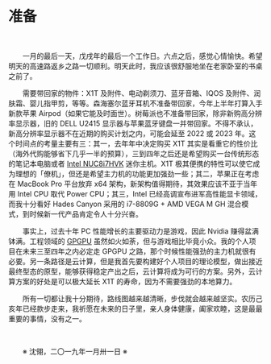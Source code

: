 # 准备

&emsp;&emsp;

&emsp;&emsp;一月的最后一天，戊戌年的最后一个工作日。六点之后，感觉心情愉快。希望明天的高速路返乡之路一切顺利。明天此时，我应该很舒服地坐在老家卧室的书桌之前了。

&emsp;&emsp;需要带回家的物件：X1T 及附件、电动剃须刀、蓝牙音箱、IQOS 及附件、润肤霜、婴儿指甲剪，等等。森海塞尔蓝牙耳机不准备带回家，今年上半年打算入手新款苹果 Airpod（如果它能及时面世）。树莓派也不准备带回家，除非新购高分辨率显示器，旧的 DELL U2415 显示器与苹果蓝牙键盘一并带回家。不得不承认，新高分辨率显示器不在近期的购买计划之内，可能会延至 2022 或 2023 年。这个时间点的考量主要有三：其一，去年年中决定购买 X1T 其实是看重它的性价比（海外代购能够省下几乎一半的预算），三到四年之后还是希望购买一台传统形态的笔记本电脑或者 [Intel NUC8i7HVK](https://www.intel.com/content/www/us/en/products/boards-kits/nuc/kits/nuc8i7hvk.html) 迷你主机。X1T 极其便携的特性可以使它成为理想的「僚机」，但还是希望主力机的功能更加强劲一些；其二，苹果正在考虑在 MacBook Pro 平台放弃 x64 架构，新架构值得期待，其效果应该不亚于当年用 Intel CPU 取代 Power CPU；其三，Intel 已经高调宣布进军高性能显卡领域，而我十分看好 Hades Canyon 采用的 i7-8809G + AMD VEGA M GH 混合模式，到时候新一代产品肯定令人十分兴奋。

&emsp;&emsp;事实上，过去十年 PC 性能增长的主要驱动力是游戏，因此 Nvidia 赚得盆满钵满。工程领域的 [GPGPU](https://en.wikipedia.org/wiki/General-purpose_computing_on_graphics_processing_units) 虽然如火如荼，但与游戏相比毕竟小众。我的个人项目在未来三至四年之内必定走 GPGPU 之路，那个时候性能强劲的主力机就很有必要。另一条路径是云计算，但是我首先要构建好个人项目的理论模型，做出接近最终型态的原型，能够获得稳定产出之后，云计算将成为可行的方案。另外，云计算方案的好处是可以极大延长 X1T 的寿命，因为不需要强劲的本地算力。

&emsp;&emsp;所有一切都让我十分期待，路线图越来越清晰，步伐就会越来越坚实。农历己亥年已经款步走来，我祈愿在未来的日子里，亲人身体健康，阖家欢睦，这是最最重要的事情，没有之一。

&emsp;&emsp;

&emsp;&emsp;※ 沈翎，二〇一九年一月卅一日 ※